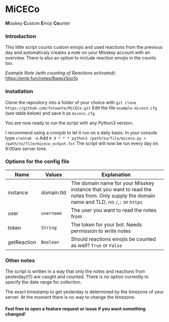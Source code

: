 # MiCECo
**M**isskey **C**ustom **E**moji **Co**unter

### Introduction
This little script counts custom emojis and used reactions from the previous day and automaticaly creates a note on your Misskey account with an overview. There is also an option to include reaction emojis in the counts too.

*Example Note (with counting of Reactions activated)*: https://ente.fun/notes/8wexz5ov1q

### Installation
Clone the repository into a folder of your choice with `git clone https://github.com/fotoente/MiCECo.git`
Edit the file `example-miceco.cfg` (see table below) and save it as `miceco.cfg`

You are now ready to run the script with any Python3 version.

I recommend using a cronjob to let it run on a daily basis.
In your console type `crontab -e`
Add `0 9 * * * python3 /path/to/file/miceco.py > /path/to/file/miceco_output.txt`
The script will now be run every day on 9:00am server time.

### Options for the config file
|Name|Values|Explanation|
|----|----|----|
|instance|domain.tld|The domain name for your Misskey instance that you want to read the notes from. Only supply the domain name and TLD, no `/`,`:` or `https`
|user|`username`|The user you want to read the notes from|
|token|`String`|The token for your bot. Needs permission to write notes|
|getReaction|`Boolean`|Should reactions emojis be counted as well? `True` or `False`|

### Other notes
The script is written in a way that only the notes and reactions from yesterday(!!!) are caught and counted. There is no option currently to specify the date range for collection.

The exact timestamp to get yesterday is determined by the timezone of your server. At the moment there is no way to change the timezone.

#### Feel free to open a feature request or issue if you want something changed!
